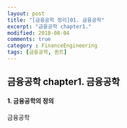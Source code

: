 ```yaml
---
layout: post
title: "[금융공학 정리]01. 금융공학"
excerpt: "금융공학 chapter1."
modified: 2018-08-04
comments: true
category : FinanceEngineering
tags: [금융공학, 퀀트]
---
```



금융공학 chapter1. 금융공학
--------------------------------------------------------------------------------------------

#### 1. 금융공학의 정의 
금융공학  

